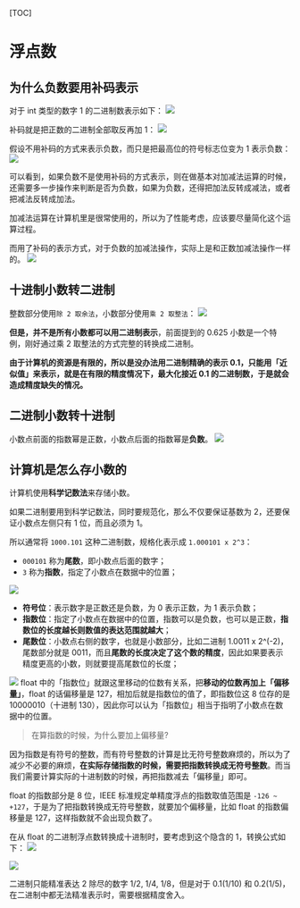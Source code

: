 
[TOC]
# 浮点数

## 为什么负数要用补码表示

对于 int 类型的数字 1 的二进制数表示如下：
![](https://camo.githubusercontent.com/14dbd78487557ecebf9ad361f526801c51e54dc6d166e564c6f93a93b34f1eeb/68747470733a2f2f63646e2e7869616f6c696e636f64696e672e636f6d2f67682f7869616f6c696e636f6465722f496d616765486f737433406d61696e2f2545362539332538442545342542442539432545372542332542422545372542422539462f2545362542352541452545372538322542392f696e74312e706e67)

补码就是把正数的二进制全部取反再加 1：
![](https://camo.githubusercontent.com/6357b346bd10fb89d26dcd62180c436920d65b7b11a9ae470d96454933c42d95/68747470733a2f2f63646e2e7869616f6c696e636f64696e672e636f6d2f67682f7869616f6c696e636f6465722f496d616765486f737433406d61696e2f2545362539332538442545342542442539432545372542332542422545372542422539462f2545362542352541452545372538322542392f2545352538462538442545372541302538312e706e67)

假设不用补码的方式来表示负数，而只是把最高位的符号标志位变为 1 表示负数：
![](https://camo.githubusercontent.com/6d6219ba9dcc448a8bfb22c102372ec551c5dab11bb4694bc6c1d5bba64e5cfc/68747470733a2f2f63646e2e7869616f6c696e636f64696e672e636f6d2f67682f7869616f6c696e636f6465722f496d616765486f737433406d61696e2f2545362539332538442545342542442539432545372542332542422545372542422539462f2545362542352541452545372538322542392f2545392539442539452545352538462538442545372541302538312545382542462539302545372541452539372e706e67)

可以看到，如果负数不是使用补码的方式表示，则在做基本对加减法运算的时候，还需要多一步操作来判断是否为负数，如果为负数，还得把加法反转成减法，或者把减法反转成加法。

加减法运算在计算机里是很常使用的，所以为了性能考虑，应该要尽量简化这个运算过程。

而用了补码的表示方式，对于负数的加减法操作，实际上是和正数加减法操作一样的。
![](https://camo.githubusercontent.com/2f40ae7e0c444e1ee994baf8430a0b73de202bfecc0f75f022c86bd9b2e28257/68747470733a2f2f63646e2e7869616f6c696e636f64696e672e636f6d2f67682f7869616f6c696e636f6465722f496d616765486f737433406d61696e2f2545362539332538442545342542442539432545372542332542422545372542422539462f2545362542352541452545372538322542392f2545382541312541352545372541302538312545382542462539302545372541452539372545382542462538372545372541382538422e706e67)

## 十进制小数转二进制

整数部分使用`除 2 取余法`，小数部分使用`乘 2 取整法`：
![](https://camo.githubusercontent.com/f61aaae66f42918e224908be54f0fab872683319e0a4f068dbecb3e8f0b2e4f9/68747470733a2f2f63646e2e7869616f6c696e636f64696e672e636f6d2f67682f7869616f6c696e636f6465722f496d616765486f737433406d61696e2f2545362539332538442545342542442539432545372542332542422545372542422539462f2545362542352541452545372538322542392f2545352538442538312545382542462539422545352538382542362545352542302538462545362539352542302545382542442541432545342542412538432545382542462539422545352538382542362e706e67)

**但是，并不是所有小数都可以用二进制表示**，前面提到的 0.625 小数是一个特例，刚好通过乘 2 取整法的方式完整的转换成二进制。

**由于计算机的资源是有限的，所以是没办法用二进制精确的表示 0.1，只能用「近似值」来表示，就是在有限的精度情况下，最大化接近 0.1 的二进制数，于是就会造成精度缺失的情况。**
## 二进制小数转十进制

小数点前面的指数幂是正数，小数点后面的指数幂是**负数**。
![](https://camo.githubusercontent.com/ea9eb6231e6aacf86e63c82ccbc413a53c3743686c01984d5d91341d2bfcbe42/68747470733a2f2f63646e2e7869616f6c696e636f64696e672e636f6d2f67682f7869616f6c696e636f6465722f496d616765486f737433406d61696e2f2545362539332538442545342542442539432545372542332542422545372542422539462f2545362542352541452545372538322542392f254535254230253846254536253935254230254538254244254143254534254241253843254538254246253942254535253838254236322e706e67)
## 计算机是怎么存小数的

计算机使用**科学记数法**来存储小数。

如果二进制要用到科学记数法，同时要规范化，那么不仅要保证基数为 2，还要保证小数点左侧只有 1 位，而且必须为 1。

所以通常将 `1000.101` 这种二进制数，规格化表示成 `1.000101 x 2^3`：

- `000101` 称为**尾数**，即小数点后面的数字；
- `3` 称为**指数**，指定了小数点在数据中的位置；

![](https://camo.githubusercontent.com/92feb296fdfc73b7709ae8af9e2ade470c74442e80fefdd94a9f74d9fca96846/68747470733a2f2f63646e2e7869616f6c696e636f64696e672e636f6d2f67682f7869616f6c696e636f6465722f496d616765486f737433406d61696e2f2545362539332538442545342542442539432545372542332542422545372542422539462f2545362542352541452545372538322542392f666c6f61742e706e67)

- **符号位**：表示数字是正数还是负数，为 0 表示正数，为 1 表示负数；
- **指数位**：指定了小数点在数据中的位置，指数可以是负数，也可以是正数，**指数位的长度越长则数值的表达范围就越大**；
- **尾数位**：小数点右侧的数字，也就是小数部分，比如二进制 1.0011 x 2^(-2)，尾数部分就是 0011，而且**尾数的长度决定了这个数的精度**，因此如果要表示精度更高的小数，则就要提高尾数位的长度；

![](https://camo.githubusercontent.com/f406c3e83f5e93e7ba12d265f22f30a839236753fca11ab876df29c7883f1aaf/68747470733a2f2f63646e2e7869616f6c696e636f64696e672e636f6d2f67682f7869616f6c696e636f6465722f496d616765486f737433406d61696e2f2545362539332538442545342542442539432545372542332542422545372542422539462f2545362542352541452545372538322542392f666c6f61742545352541442539382545352538322541382e706e67)
float 中的「指数位」就跟这里移动的位数有关系，把**移动的位数再加上「偏移量」**，float 的话偏移量是 127，相加后就是指数位的值了，即指数位这 8 位存的是 10000010（十进制 130），因此你可以认为「指数位」相当于指明了小数点在数据中的位置。

> 在算指数的时候，为什么要加上偏移量?

因为指数是有符号的整数，而有符号整数的计算是比无符号整数麻烦的，所以为了减少不必要的麻烦，**在实际存储指数的时候，需要把指数转换成无符号整数**。而当我们需要计算实际的十进制数的时候，再把指数减去「偏移量」即可。

float 的指数部分是 8 位，IEEE 标准规定单精度浮点的指数取值范围是 `-126 ~ +127`，于是为了把指数转换成无符号整数，就要加个偏移量，比如 float 的指数偏移量是 127，这样指数就不会出现负数了。

在从 float 的二进制浮点数转换成十进制时，要考虑到这个隐含的 1，转换公式如下：
![](https://camo.githubusercontent.com/4a262521a677c7ab8088449777ab2342710b1fcfe4460420e3fae9eef8b8de02/68747470733a2f2f63646e2e7869616f6c696e636f64696e672e636f6d2f67682f7869616f6c696e636f6465722f496d616765486f737433406d61696e2f2545362539332538442545342542442539432545372542332542422545372542422539462f2545362542352541452545372538322542392f666c6f61742545352538352541432545352542432538462e706e67)

![](https://camo.githubusercontent.com/e4d5dde605bacaebfd2170befd82c28f415a890c445049d48effc3b2c1c14c02/68747470733a2f2f63646e2e7869616f6c696e636f64696e672e636f6d2f67682f7869616f6c696e636f6465722f496d616765486f737433406d61696e2f2545362539332538442545342542442539432545372542332542422545372542422539462f2545362542352541452545372538322542392f666c6f61742545382542442541432545342542412538432545382542462539422545352538382542362545342542452538422545352541442539302e706e67)

二进制只能精准表达 2 除尽的数字 1/2, 1/4, 1/8，但是对于 0.1(1/10) 和 0.2(1/5)，在二进制中都无法精准表示时，需要根据精度舍入。
